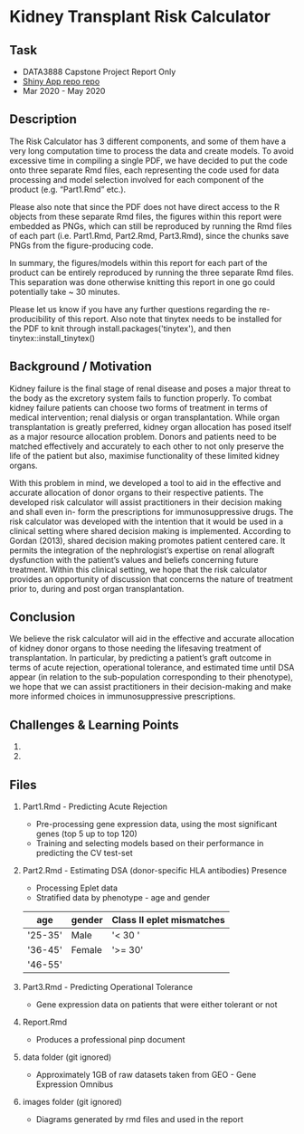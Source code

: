 Kidney Transplant Risk Calculator
=======================================

Task
-------------------
- DATA3888 Capstone Project Report Only
 - [Shiny App repo repo](https://github.sydney.edu.au/awon6941/DATA3888-Project-ShinyApp "Shiny App repo")
- Mar 2020 - May 2020

Description
-------------------
The Risk Calculator has 3 different components, and some of them have a very long computation time to process the data and create models. To avoid excessive time in compiling a single PDF, we have decided to put the code onto three separate Rmd files, each representing the code used for data processing and model selection involved for each component of the product (e.g. “Part1.Rmd” etc.).

Please also note that since the PDF does not have direct access to the R objects from these separate Rmd files, the figures within this report were embedded as PNGs, which can still be reproduced by running the Rmd files of each part (i.e. Part1.Rmd, Part2.Rmd, Part3.Rmd), since the chunks save PNGs from the figure-producing code.

In summary, the figures/models within this report for each part of the product can be entirely reproduced by running the three separate Rmd files. This separation was done otherwise knitting this report in one go could potentially take ~ 30 minutes.

Please let us know if you have any further questions regarding the re- producibility of this report. Also note that tinytex needs to be installed for the PDF to knit through install.packages('tinytex'), and then tinytex::install_tinytex()

Background / Motivation
-------------------
Kidney failure is the final stage of renal disease and poses a major threat to the body as the excretory system fails to function properly. To combat kidney failure patients can choose two forms of treatment in terms of medical intervention; renal dialysis or organ transplantation. While organ transplantation is greatly preferred, kidney organ allocation has posed itself as a major resource allocation problem. Donors and patients need to be matched effectively and accurately to each other to not only preserve the life of the patient but also, maximise functionality of these limited kidney organs.

With this problem in mind, we developed a tool to aid in the effective and accurate allocation of donor organs to their respective patients. The developed risk calculator will assist practitioners in their decision making and shall even in- form the prescriptions for immunosuppressive drugs. The risk calculator was developed with the intention that it would be used in a clinical setting where shared decision making is implemented. According to Gordan (2013), shared decision making promotes patient centered care. It permits the integration of the nephrologist’s expertise on renal allograft dysfunction with the patient’s values and beliefs concerning future treatment. Within this clinical setting, we hope that the risk calculator provides an opportunity of discussion that concerns the nature of treatment prior to, during and post organ transplantation.

Conclusion
-------------------
We believe the risk calculator will aid in the effective and accurate allocation of kidney donor organs to those needing the lifesaving treatment of transplantation. In particular, by predicting a patient’s graft outcome in terms of acute rejection, operational tolerance, and estimated time until DSA appear (in relation to the sub-population corresponding to their phenotype), we hope that we can assist practitioners in their decision-making and make more informed choices in immunosuppressive prescriptions.

Challenges & Learning Points
-------------------
1.

2.

Files
-------------------
1. Part1.Rmd - Predicting Acute Rejection
   - Pre-processing gene expression data, using the most significant genes (top 5 up to top 120)
   - Training and selecting models based on their performance in predicting the CV test-set

2. Part2.Rmd - Estimating DSA (donor-specific HLA antibodies) Presence
   - Processing Eplet data
   - Stratified data by phenotype - age and gender

   | age | gender | Class II eplet mismatches |
   | --- | --- | --- |
   | '25-35' | Male | '< 30 ' |
   | '36-45' | Female | '>= 30' |
   | '46-55' |  |  |

3. Part3.Rmd - Predicting Operational Tolerance
   - Gene expression data on patients that were either tolerant or not

4. Report.Rmd
   - Produces a professional pinp document

5. data folder (git ignored)
   - Approximately 1GB of raw datasets taken from GEO - Gene Expression Omnibus

6. images folder (git ignored)
   - Diagrams generated by rmd files and used in the report
